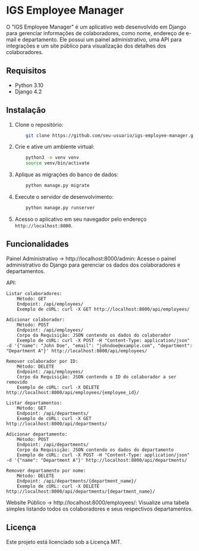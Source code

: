 # IGS Employee Manager

O "IGS Employee Manager" é um aplicativo web desenvolvido em Django para gerenciar informações de colaboradores, como nome, endereço de e-mail e departamento. Ele possui um painel administrativo, uma API para integrações e um site público para visualização dos detalhes dos colaboradores.

## Requisitos

- Python 3.10
- Django 4.2

## Instalação

1. Clone o repositório:
    ```bash
        git clone https://github.com/seu-usuario/igs-employee-manager.git
    ```
2. Crie e ative um ambiente virtual:
    ```bash
        python3 -m venv venv
        source venv/bin/activate
    ```
4. Aplique as migrações do banco de dados:
    ```bash
        python manage.py migrate
    ```
5. Execute o servidor de desenvolvimento:
    ```bash
        python manage.py runserver
    ```
6. Acesso o aplicativo em seu navegador pelo endereço `http://localhost:8000`.

## Funcionalidades

Painel Administrativo -> http://localhost:8000/admin: Acesse o painel administrativo do Django para gerenciar os dados dos colaboradores e departamentos. 

API:

    Listar colaboradores:
        Método: GET
        Endpoint: /api/employees/
        Exemplo de cURL: curl -X GET http://localhost:8000/api/employees/

    Adicionar colaborador:
        Método: POST
        Endpoint: /api/employees/
        Corpo da Requisição: JSON contendo os dados do colaborador
        Exemplo de cURL: curl -X POST -H "Content-Type: application/json" -d '{"name": "John Doe", "email": "johndoe@example.com", "department": "Department A"}' http://localhost:8000/api/employees/

    Remover colaborador por ID:
        Método: DELETE
        Endpoint: /api/employees/
        Corpo da Requisição: JSON contendo o ID do colaborador a ser removido
        Exemplo de cURL: curl -X DELETE http://localhost:8000/api/employees/{employee_id}/

    Listar departamentos:
        Método: GET
        Endpoint: /api/departments/
        Exemplo de cURL: curl -X GET http://localhost:8000/api/departments/

    Adicionar departamento:
        Método: POST
        Endpoint: /api/departments/
        Corpo da Requisição: JSON contendo os dados do departamento
        Exemplo de cURL: curl -X POST -H "Content-Type: application/json" -d '{"name": "Department A"}' http://localhost:8000/api/departments/

    Remover departamento por nome:
        Método: DELETE
        Endpoint: /api/departments/{department_name}/
        Exemplo de cURL: curl -X DELETE http://localhost:8000/api/departments/{department_name}/

Website Público -> http://localhost:8000/employees/: Visualize uma tabela simples listando todos os colaboradores e seus respectivos departamentos.

## Licença

Este projeto está licenciado sob a Licença MIT.
